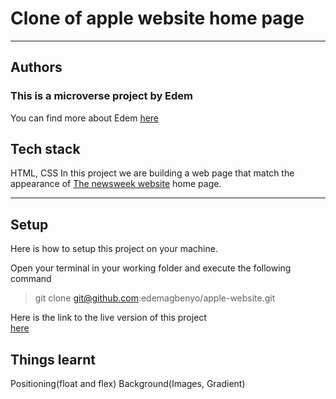 # Clone of apple website home page

---
## Authors
### This is a microverse project by Edem
You can find more about Edem [here](https://github.com/edemagbenyo)

## Tech stack
HTML, CSS
In this project we are building a web page that match the appearance of [The newsweek website](https//newswee.comk) home page.

---

## Setup
Here is how to setup this project on your machine.

Open your terminal in your working folder and execute the following command

>git clone git@github.com:edemagbenyo/apple-website.git


Here is the link to the live version of this project	
[here]()


## Things learnt

Positioning(float and flex)
Background(Images, Gradient)